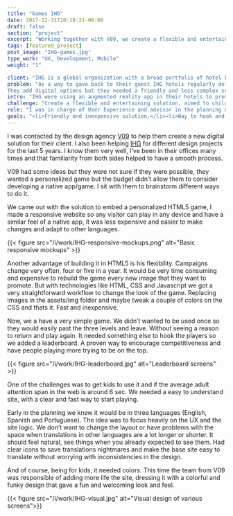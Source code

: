 ```yaml
---
title: "Games IHG"
date: 2017-12-31T20:18:21-06:00
draft: false
section: "project"
excerpt: "Working together with V09, we create a flexible and entertaining web platform as a new digital solution, aimed to please the younger guests but open and usable to all. With interactive games and leaderboards."
tags: [featured_project]
post_image: "IHG-games.jpg"
type_work: "UX, Development, Mobile"
weight: "1"

client: "IHG is a global organization with a broad portfolio of hotel brands including InterContinental ® Hotels, Holiday Inn® Hotels, Holiday Inn Express®, Staybridge Suites® and Candlewood Suites®, Kimpton® Hotels, HUALUXE® Hotels and Resorts, Crowne Plaza ® hotels, Hotel Indigo®, EVEN hotels, with more than 5,000 hotels in nearly 100 countries."
problem: "As a way to gave back to their guest IHG hotels regularly delivers games, puzzles and promotions aimed to their guest children in fun ways.
They add digital options but they needed a friendly and less complex solution. As the previous one needed to many steps and wasn’t getting a lot of interest."
intro: "IHG were using an augmented reality app in their hotels to promote campaigns. However the user experience wasn’t ideal as they had to download a third party app to make it work. They wanted to improve and find a new way to approach their guest."
challenge: "Create a flexible and entertaining solution, aimed to children but open for everyone. Easy to access on any space of the hotels, like waiting in the lobby, restaurant, on the computers and in their own rooms."
role: "I was in charge of User Experience and advisor in the planning of the project as the digital design expert. I work together with the great team of V09, one of the biggest design agencies in the north of Mexico."
goals: "<li>Friendly and inexpensive solution.</li><li>Way to hook and entertain guests.</li><li>Good UX and a fun visual design that encourages kids to play.</li>"
---
```

I was contacted by the design agency [V09](http://v09.mx) to help them create a new digital solution for their client. I also been helping [IHG](http://ihg.com) for different design projects for the last 5 years. I know them very well, I’ve been in their offices  many times and that familiarity from both sides helped to have a smooth process.

V09 had some ideas but they were not sure if they were possible, they wanted a personalized game but the budget didn’t allow them to consider developing a native app/game. I sit with them to brainstorm different ways to do it.

We came out with the solution to embed a personalized HTML5 game, I made a responsive website so any visitor can play in any device and have a similar feel of a native app, it was less expensive and easier to make changes and adapt to other languages.

{{< figure src="/i/work/IHG-responsive-mockups.png" alt="Basic responsive mockups" >}}

Another advantage of building it in HTML5 is his flexibility. Campaigns change very often, four or five in a year. It would be very time consuming and expensive to rebuild the game every new image that they want to promote. But with technologies like HTML, CSS and Javascript we got a very straightforward workflow to change the look of the game. Replacing images in the assets/img folder and maybe tweak a couple of colors on the CSS and thats it. Fast and inexpensive.

Now, we a have a very simple game. We didn’t wanted to be used once so they would easily past the three levels and leave. Without seeing a reason to return and play again. It needed something else to hook the players so we added a leaderboard. A proven way to encourage competitiveness and have people playing more trying to be on the top.

{{< figure src="/i/work/IHG-leaderboard.jpg" alt="Leaderboard screens" >}}

One of the challenges was to get kids to use it and if the average adult attention span in the web is around 6 sec. We needed a easy to understand site, with a clear and fast way to start playing.

Early in the planning we knew it would be in three languages (English, Spanish and Portuguese). The idea was to focus heavily on the UX and the site logic. We don’t want to change the layout or have problems with the space when translations in other languages are a lot longer or shorter. It should feel natural, see things when you already expected to see them. Had clear icons to save translations nightmares and make the base site easy to translate without worrying with inconsistencies in the design.

And of course, being for kids, it needed colors. This time the team from V09 was responsible of adding more life the site, dressing it with a colorful and funky design that gave a fun and welcoming look and feel.

{{< figure src="/i/work/IHG-visual.jpg" alt="Visual design of various screens">}}

